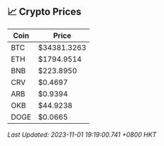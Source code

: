 ## 📈 Crypto Prices

| Coin | Price |
| ---- | ----- |
| BTC | $34381.3263 |
| ETH | $1794.9514 |
| BNB | $223.8950 |
| CRV | $0.4697 |
| ARB | $0.9394 |
| OKB | $44.9238 |
| DOGE | $0.0665 |

_Last Updated: 2023-11-01 19:19:00.741 +0800 HKT_